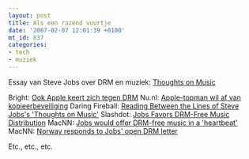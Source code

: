 ```yaml
---
layout: post
title: Als een razend vuurtje
date: '2007-02-07 12:01:39 +0100'
mt_id: 837
categories:
- tech
- muziek
---
```

Essay van Steve Jobs over DRM en muziek: <a href="http://www.apple.com/hotnews/thoughtsonmusic/">Thoughts on Music</a>

Bright: <a href="http://www.bright.nl/ook-apple-keert-zich-tegen-drm">Ook Apple keert zich tegen DRM</a>
Nu.nl: <a href="http://nu.nl/news/968692/54/Apple-topman_wil_af_van_kopieerbeveiliging.html">Apple-topman wil af van kopieerbeveiliging</a>
Daring Fireball: <a href="http://daringfireball.net/2007/02/reading_between_the_lines">Reading Between the Lines of Steve Jobs's 'Thoughts on Music'</a>
Slashdot: <a href="http://apple.slashdot.org/article.pl?sid=07/02/06/2014217">Jobs Favors DRM-Free Music Distribution</a>
MacNN: <a href="http://www.macnn.com/articles/07/02/06/jobs.embraces.free.music/">Jobs would offer DRM-free music in a 'heartbeat'</a>
MacNN: <a href="http://www.macnn.com/articles/07/02/06/norway.responds.to.jobs/">Norway responds to Jobs' open DRM letter</a>

Etc., etc., etc.
